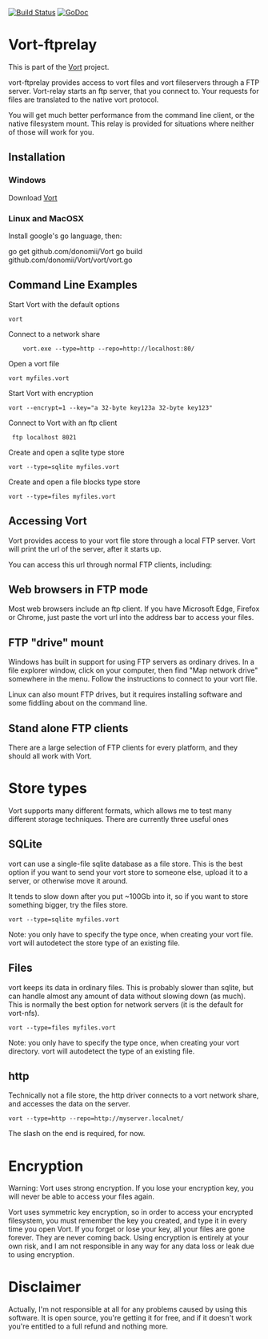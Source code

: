 [![Build Status](https://travis-ci.org/donomii/vort-ftprelay.svg?branch=master)](https://travis-ci.org/donomii/vort-ftprelay)
[![GoDoc](https://godoc.org/github.com/donomii/vort-ftprelay?status.svg)](https://godoc.org/github.com/donomii/vort-ftprelay)

# Vort-ftprelay

This is part of the [Vort](http://github.com/donomii/vort) project.

vort-ftprelay provides access to vort files and vort fileservers through a FTP server.  Vort-relay starts an ftp server, that you connect to.  Your requests for files are translated to the native vort protocol.

You will get much better performance from the command line client, or the native filesystem mount.  This relay is provided for situations where neither of those will work for you.

## Installation

### Windows

Download [Vort](https://github.com/donomii/vort/releases/latest)

### Linux and MacOSX

Install google's go language, then:

go get github.com/donomii/Vort
go build github.com/donomii/Vort/vort/vort.go


## Command Line Examples

Start Vort with the default options

    vort

Connect to a network share

    	vort.exe --type=http --repo=http://localhost:80/
		
Open a vort file

	vort myfiles.vort
        
Start Vort with encryption

    vort --encrypt=1 --key="a 32-byte key123a 32-byte key123"
    
 Connect to Vort with an ftp client
 
     ftp localhost 8021
	
Create and open a sqlite type store

	vort --type=sqlite myfiles.vort

Create and open a file blocks type store

	vort --type=files myfiles.vort	
	

## Accessing Vort

Vort provides access to your vort file store through a local FTP server. Vort will print the url of the server, after it starts up.

You can access this url through normal FTP clients, including:

## Web browsers in FTP mode

Most web browsers include an ftp client. If you have Microsoft Edge, Firefox or Chrome, just paste the vort url into the address bar to access your files.

## FTP "drive" mount 

Windows has built in support for using FTP servers as ordinary drives. In a file explorer window, click on your computer, then find "Map network drive" somewhere in the menu. Follow the instructions to connect to your vort file.

Linux can also mount FTP drives, but it requires installing software and some fiddling about on the command line.

## Stand alone FTP clients

There are a large selection of FTP clients for every platform, and they should all work with Vort.

# Store types

Vort supports many different formats, which allows me to test many different storage techniques.  There are currently three useful ones

## SQLite

vort can use a single-file sqlite database as a file store.  This is the best option if you want to send your vort store to someone else, upload it to a server, or otherwise move it around.

It tends to slow down after you put ~100Gb into it, so if you want to store something bigger, try the files store.

	vort --type=sqlite myfiles.vort

Note: you only have to specify the type once, when creating your vort file.  vort will autodetect the store type of an existing file.

## Files

vort keeps its data in ordinary files.  This is probably slower than sqlite, but can handle almost any amount of data without slowing down (as much).  This is normally the best option for network servers (it is the default for vort-nfs).

	vort --type=files myfiles.vort

Note: you only have to specify the type once, when creating your vort directory.  vort will autodetect the type of an existing file.

## http

Technically not a file store, the http driver connects to a vort network share, and accesses the data on the server.

	vort --type=http --repo=http://myserver.localnet/

The slash on the end is required, for now.

# Encryption

Warning: Vort uses strong encryption. If you lose your encryption key, you will never be able to access your files again.

Vort uses symmetric key encryption, so in order to access your encrypted filesystem, you must remember the key you created, and type it in every time you open Vort. If you forget or lose your key, all your files are gone forever. They are never coming back. Using encryption is entirely at your own risk, and I am not responsible in any way for any data loss or leak due to using encryption.

# Disclaimer

Actually, I'm not responsible at all for any problems caused by using this software. It is open source, you're getting it for free, and if it doesn't work you're entitled to a full refund and nothing more.
